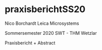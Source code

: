 # praxisberichtSS20

Nico Borchardt
Leica Microsystems

Sommersemester 2020
SWT - THM Wetzlar

Praxisbericht + Abstract 

